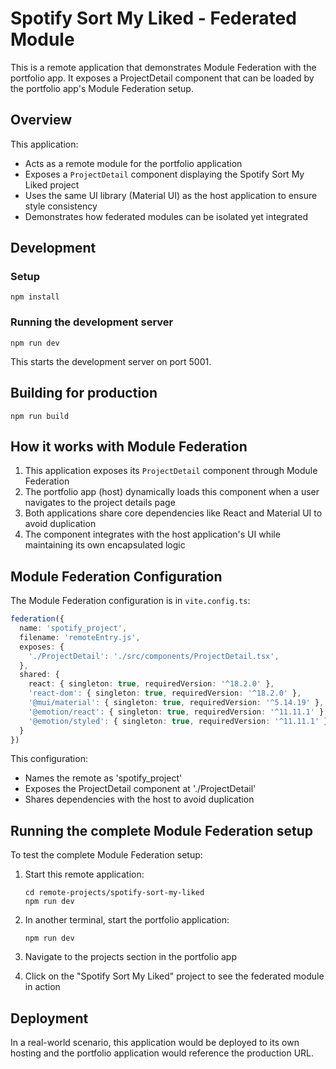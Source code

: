 # Spotify Sort My Liked - Federated Module

This is a remote application that demonstrates Module Federation with the portfolio app. It exposes a ProjectDetail component that can be loaded by the portfolio app's Module Federation setup.

## Overview

This application:
- Acts as a remote module for the portfolio application
- Exposes a `ProjectDetail` component displaying the Spotify Sort My Liked project
- Uses the same UI library (Material UI) as the host application to ensure style consistency
- Demonstrates how federated modules can be isolated yet integrated

## Development

### Setup

```
npm install
```

### Running the development server

```
npm run dev
```

This starts the development server on port 5001.

## Building for production

```
npm run build
```

## How it works with Module Federation

1. This application exposes its `ProjectDetail` component through Module Federation
2. The portfolio app (host) dynamically loads this component when a user navigates to the project details page
3. Both applications share core dependencies like React and Material UI to avoid duplication
4. The component integrates with the host application's UI while maintaining its own encapsulated logic

## Module Federation Configuration

The Module Federation configuration is in `vite.config.ts`:

```typescript
federation({
  name: 'spotify_project',
  filename: 'remoteEntry.js',
  exposes: {
    './ProjectDetail': './src/components/ProjectDetail.tsx',
  },
  shared: {
    react: { singleton: true, requiredVersion: '^18.2.0' },
    'react-dom': { singleton: true, requiredVersion: '^18.2.0' },
    '@mui/material': { singleton: true, requiredVersion: '^5.14.19' },
    '@emotion/react': { singleton: true, requiredVersion: '^11.11.1' },
    '@emotion/styled': { singleton: true, requiredVersion: '^11.11.1' }
  }
})
```

This configuration:
- Names the remote as 'spotify_project'
- Exposes the ProjectDetail component at './ProjectDetail'
- Shares dependencies with the host to avoid duplication

## Running the complete Module Federation setup

To test the complete Module Federation setup:

1. Start this remote application:
   ```
   cd remote-projects/spotify-sort-my-liked
   npm run dev
   ```

2. In another terminal, start the portfolio application:
   ```
   npm run dev
   ```

3. Navigate to the projects section in the portfolio app
4. Click on the "Spotify Sort My Liked" project to see the federated module in action

## Deployment

In a real-world scenario, this application would be deployed to its own hosting and the portfolio application would reference the production URL.
